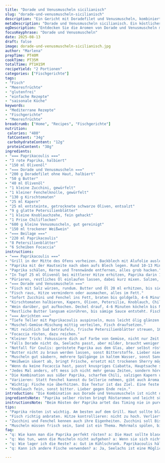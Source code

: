 ```yaml
---
title: "Dorade und Venusmuscheln sicilianisch"
slug: "dorade-und-venusmuscheln-sicilianisch"
description: "Ein Gericht mit Doradefilet und Venusmuscheln, kombiniert mit einem gerösteten Paprikacoulis, Zucchini, Fenchel, Tomaten und einer würzigen Kapern-Oliven-Mischung. Weißwein bringt Frische, Butter sorgt für sämige Textur. Serviert wird alles auf gerösteter Focaccia. Ohne Gluten, Eier, Laktose und Nüsse."
metaDescription: "Dorade und Venusmuscheln sicilianisch. Ein köstliches Gericht, perfekt gewürzt und serviert mit gerösteter Focaccia."
ogDescription: "Entdecken Sie die Aromen von Dorade und Venusmuscheln mit Paprikacoulis. Ein mediterranes Erlebnis, das begeistert."
focusKeyphrase: "Dorade und Venusmuscheln"
date: 2025-08-13
draft: false
image: dorade-und-venusmuscheln-sicilianisch.jpg
author: "Marlena"
prepTime: PT40M
cookTime: PT35M
totalTime: PT1H15M
recipeYield: "2 Portionen"
categories: ["Fischgerichte"]
tags:
- "Fisch"
- "Meeresfrüchte"
- "glutenfrei"
- "einfache Rezepte"
- "saisonale Küche"
keywords:
- "Mediterrane Rezepte"
- "Fischgerichte"
- "Meeresfrüchte"
breadcrumb: ["Home", "Recipes", "Fischgerichte"]
nutrition: 
 calories: "480"
 fatContent: "34g"
 carbohydrateContent: "12g"
 proteinContent: "38g"
ingredients:
- "=== Paprikacoulis ==="
- "3 rote Paprika, halbiert"
- "150 ml Olivenöl"
- "=== Dorade und Venusmuscheln ==="
- "200 g Doradefilet ohne Haut, halbiert"
- "50 g Butter"
- "40 ml Olivenöl"
- "1 kleine Zucchini, gewürfelt"
- "1 kleiner Fenchelknolle, gewürfelt"
- "130 g Kirschtomaten"
- "25 ml Kapern"
- "25 ml entsteinte, getrocknete schwarze Oliven, entsalzt"
- "9 g glatte Petersilienblätter"
- "1 kleine Knoblauchzehe, fein gehackt"
- "1 Prise Chiliflocken"
- "600 g kleine Venusmuscheln, gut gereinigt"
- "150 ml trockener Weißwein"
- "=== Beilage ==="
- "220 ml Paprikacoulis"
- "8 Petersilienblätter"
- "6 Scheiben Focaccia"
instructions:
- "=== Paprikacoulis ==="
- "Grill in der Mitte des Ofens vorheizen. Backblech mit Alufolie auslegen."
- "Paprika mit der Hautseite nach oben aufs Blech legen. Rund 10-13 Minuten grillen, bis die Haut dunkle Blasen wirft, fast fast verbrannt aussieht. Noch heiß in einen abgedeckten Behälter legen und 7-12 Minuten dampfen lassen – so löst sich die Haut wie von selbst."
- "Paprika schälen, Kerne und Trennwände entfernen, alles grob hacken."
- "In Topf 25 ml Olivenöl bei mittlerer Hitze erhitzen, Paprika darin 11-13 Minuten anbraten, gelegentlich schieben, bis sie leicht am Boden haften, aber nicht verbrennen."
- "Pürieren, restliches Öl einlaufen lassen, dabei kurz mixen. Salzen, beiseitestellen. Haltbar 5 Tage im Kühlschrank, luftdicht."
- "=== Dorade und Venusmuscheln ==="
- "Fisch mit Salz würzen, rundum. Butter und Öl 20 ml erhitzen, bis sie zu schäumen beginnen (nicht dunkel werden!). Dorade bei mittlerer bis leichter Hitze auflegen. 4-6 Minuten pro Seite; immer mit Buttermischung begießen, Fisch soll zart glasig bleiben."
- "Fisch raus, Hitze vermindern oder ausmachen, alles im Fett."
- "Sofort Zucchini und Fenchel ins Fett, braten bis goldgelb, 4-6 Minuten, nicht nur weich, auch Farbe. Nachwürzen mit Salz, Pfeffer."
- "Kirschtomaten halbieren, Kapern, Oliven, Petersilie, Knoblauch, Chiliflocken dazu. Kurz rühren, dann Muscheln flink untermischen."
- "Wein darüber, gut aufkochen. Deckel drauf, 4-6 Minuten köcheln bis Muscheln sich öffnen. Nicht geöffnete wegwerfen, sonst bitter."
- "Restliche Butter langsam einrühren, bis sämige Sauce entsteht. Fisch zurück in Pfanne, vorsichtig erwärmen, nicht zerfallen lassen."
- "=== Anrichten ==="
- "Tiefe Teller mit Paprikacoulis auspinseln, muss leicht ölig glänzen."
- "Muschel-Gemüse-Mischung mittig verteilen, Fisch draufsetzen."
- "Mit reichlich Sud beträufeln, frische Petersilienblätter streuen, 10 ml Olivenöl ringsum."
- "Focaccia rösten, dazu reichen."
- "Kleiner Trick: Fokussiere dich auf Farbe von Gemüse, nicht nur Zeit. Zu weiche Zucchini verlieren Textur, Fenchel wird matschig. Der Unterschied bei Muscheln: frischer Geruch, keine Verfärbungen."
- "Falls Dorade nicht da, Seelachs passt, aber milder, braucht weniger Butter."
- "Notfall für Coulis: geröstete Paprika aus dem Glas, aber selbst rösten gibt intensiveren Geschmack."
- "Butter nicht zu braun werden lassen, sonst Bitterstoffe. Lieber niedriger Temperatur starten, schön Schaum bilden."
- "Muscheln gut säubern, mehrere Spülgänge in kaltem Wasser, sonst Sand in der Soße."
- "Weißwein säuert ab, bringt Frische, ersetzt mit trockenen Sherry möglich, dann etwas weniger nehmen, intensiver."
- "Wenn du keine Focaccia hast, passt knuspriges Ciabatta, Hauptsache saugfähig."
- "Jedes Mal anders, oft mess ich nicht mehr genau Zeiten, sondern höre auf die Pfanne, knackige Röstaromen, muscheliger Duft."
- "Die Kombination aus süßer Paprika, scharfem Chili, salzigen Kapern und nussiger Butter ist kräftig, braucht keine zusätzliche Gewürze."
- "Variieren: Statt Fenchel kannst du Sellerie nehmen, gibt auch Aroma, aber milder."
- "Wichtig: Fische nie überhitzen. Die Textur ist das Ziel. Eine feste Zucchini macht den etwaigen matschigen Fenchel wieder spannend."
- "Knoblauch fein, sonst bitter. Lieber gegen Ende rein."
introduction: "Die Kombination aus Dorade und Venusmuscheln ist nicht neu, aber die sicilianische Würze mit gerösteter roter Paprika gibt dem Gericht eine besondere Note. Wichtig ist, die Zutaten frisch zu halten, vor allem Muscheln gibt es mit Sand. Röstaromen bei Gemüsen bringen Tiefe, die Butter macht die Sauce samtig. Das Ziel ist keine helle Suppe, sondern eine nährende, reichhaltige Mischung mit Frische vom Weißwein. Focaccia als Begleiter saugt jeden Tropfen auf, gibt Textur. Die rote Paprika bringe ich immer selbst ins Rösten, führt zu mehr Geschmack, als man denkt. Kleine Abwandlungen von Gemüse oder Fisch machen das Gericht wandelbar, aber ich bleibe bei Fenchel und Zucchini. Der Trick ist das Timing – nicht zu viel, nicht zu wenig. Eindrucksvoll, auf den Punkt. Muss nicht komplizierter sein."
ingredientsNote: "Paprika selber rösten bringt Röstaromen und leicht süßlichen Geschmack, der an geräucherten Geschmack grenzt. Olivenöl bei der Emulsion einarbeiten sorgt für Samtigkeit und verhindert, dass die Sauce wässrig wird. Statt getrocknete Oliven können gute schwarze Kalamata genommen werden, wenn keine backtaste gewünscht. Butter soll frisch sein, nicht braun – Bläschen sind ein Zeichen für die richtige Temperatur. Muscheln mehrere Male mit kaltem Wasser spülen, bis kein Sand mehr zu sehen ist, ansonsten zerstört der Sand die Textur und verdirbt die Sauce. Alternativ zum Weißwein passt milder Sherry, der gibt eigene Wirkung und weniger Säure. Fenchel nicht zu fein schneiden, sonst fällt er auseinander; Zucchini in ungleichmäßige Würfel für bissige Textur. Wenn kein Grill zur Verfügung steht, Paprika in trockener Pfanne rundherum rösten, bis die Haut blasig wird. Fleisch am Fisch muss glänzend, leicht glasig sein, braune Stellen deuten auf Überkochen. Focaccia kann fixes Aufbacken bekommen, was dem Gericht Struktur und Geschmack gibt."
instructionsNote: "Beim Rösten der Paprika artet das Timing nie in purer Minutenangabe aus; eher auf die Haut achten, wenn sie blasig, schwarzgefleckt ist, ab in den Deckel-Behälter. Geduld zahlt sich aus, da sich die Haut später viel leichter löst. Coulis sollte samtig, nicht grob bleiben – also ausreichend mixen und Öl tropfenweise einlaufen lassen. Den Fisch in Butter-Öl-Mischung langsam garen, sonst wird die Oberfläche trocken, Innen roh. Dabei mehrmals begießen, pflegen. Gemüse in der gleichen Pfanne mit Fischfett angehen, so nimmt alles Aroma mit. Tomaten erst zum Schluss, sonst zerfallen sie. Kapern, Oliven geben salzigen Kick, gleich dosieren und nach persönlichem Geschmack anpassen – zu viel bringt Bitterkeit. Muscheln brauchen frischen Wein und Hitze, schnell zugedeckelt; achte darauf, dass sie sich komplett öffnen, sonst vorsichtig entsorgen. Restbutter sorgt für cremige Bindung des Suds; auf kaltes Rühren verzichten, Butter schmilzt besser in heißen Flüssigkeiten. Anrichten mit Coullis als Basis sorgt für Farbe und Geschmackskontrast. Petersilie frisch, auf gar keinen Fall trockener Ersatz. Brot zum Tunken darf nicht zerfallen, sonst saugt es zu viel vom Sud auf und wird matschig. Timing ist alles, Augen und Nase meist zuverlässiger als Zeit. Wenn Unsicherheit, zwischendurch probieren, nicht überkochen lassen."
tips:
- "Paprika rösten ist wichtig. Am besten auf dem Grill. Haut sollte blasen. Schätze die Zeit, nicht nur Minuten. Wenn die Haut schwarz wird, ab in den Deckel-Behälter. Dabei Geduld zeigen; nach 10 Minuten noch nicht wegnehmen."
- "Fisch richtig anbraten. Hitze kontrollieren: nicht zu hoch. Verliert seine saftige Konsistenz. Immer wieder Mit der Buttermischung gießen. Dann bleibt er schön glasig und zart. Wer zu lange brät, hat trockenen Fisch."
- "Zucchini und Fenchel kennen auch ihre Eigenheiten. Zucchini soll Biss haben, nicht matschig werden. Fenchel nicht zu klein schneiden, sonst zerfällt alles. Ganze Stücke bringen Aroma und Textur. Die Farben sollten leuchten."
- "Muscheln müssen frisch sein, Sand ist ein Thema. Mehrmals spülen, bis kein Sand zu sehen ist. Wenn sie sich nicht öffnen, am besten entfernen. Die Focaccia sollte knusprig sein; dann hält sie den Sud gut. Ciabatta kann auch passen, wenn nichts anderes da ist."
faq:
- "q: Wie kann man die Paprika perfekt rösten? a: Die Haut sollte blasen. Auf die Farbe achten, nicht an die Zeit klammern. Wenn schwarzgefleckt, in den Behälter."
- "q: Was tun, wenn die Muscheln nicht aufgehen? a: Wenn sie sich nicht öffnen, wegwerfen. Sie sind nicht gut. Das geht natürlich vor der Zubereitung."
- "q: Wie lager ich die Reste? a: Gut im Kühlschrank. Paprikacoulis hält bis zu fünf Tage. Den Fisch aber schnell essen, sonst wird er trocken."
- "q: Kann ich andere Fische verwenden? a: Ja, Seelachs ist eine Möglichkeit. Auch andere milde Fische gehen. Geschmack verändert sich, aber die Zubereitung bleibt gleich."

---
```

